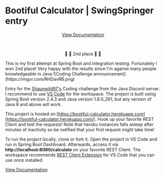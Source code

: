 # Bootiful Calculator | SwingSpringer entry

<p align="center">
    <a href="https://jmbiglangawa.github.io/bootiful-calculator/">View Documentation</a>
</p>

<br />
<p align="center">
  🥈 🎊 2nd place 🎊 🥈
</p>
This is my first attempt at Spring Boot and Integration testing. Fortunately I won 2nd place! Very happy with the results since I'm against many people knowledgeable in Java
![Coding Challenge announcement](https://imgur.com/RHDavRB.png)


Entry for the [Shaunwild97's](https://github.com/Shaunwild97/CodingChallenges/tree/master/bootiful-calculator) Coding challenge from the Java Discord server. I recommend to use [VS Code](https://code.visualstudio.com/) for the workspace. The project is built using Spring Boot version 2.4.3 and Java version 1.8.0_261, but any version of Java 8 and above will work.

This project is hosted on [https://bootiful-calculator.herokuapp.com](https://bootiful-calculator.herokuapp.com/). Hook up your favorite REST Client and test the requests! Note that heroku instances falls asleep after minutes of inactivity so be notified that your first request might take time!

To run the project locally, clone or fork it. Open the project in VS Code and run in Spring Boot Dashboard. Afterwards, access it via **http://localhost:8080/calculate** on your favorite REST Client. The workspace recommends [REST Client Extension](https://marketplace.visualstudio.com/items?itemName=humao.rest-client) for VS Code that you can use once installed.


[View Documentation](https://jmbiglangawa.github.io/bootiful-calculator/)